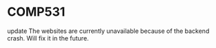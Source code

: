 # COMP531

update
The websites are currently unavailable because of the backend crash. Will fix it in the future. 
